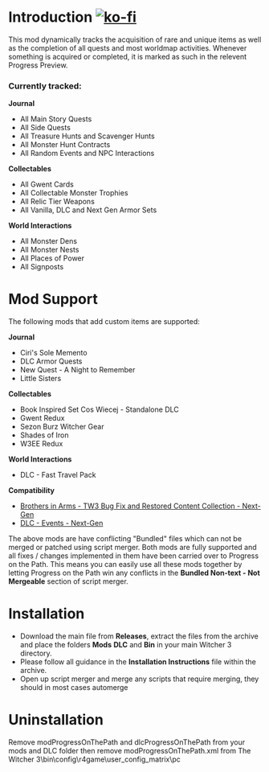 # Introduction [![ko-fi](https://ko-fi.com/img/githubbutton_sm.svg)](https://ko-fi.com/C1C3I3NYN)
This mod dynamically tracks the acquisition of rare and unique items as well as the completion of all quests and most worldmap activities. Whenever something is acquired or completed, it is marked as such in the relevent Progress Preview.

### Currently tracked:
**Journal**
- All Main Story Quests
- All Side Quests
- All Treasure Hunts and Scavenger Hunts
- All Monster Hunt Contracts
- All Random Events and NPC Interactions

**Collectables**
- All Gwent Cards
- All Collectable Monster Trophies
- All Relic Tier Weapons
- All Vanilla, DLC and Next Gen Armor Sets

**World Interactions**
- All Monster Dens
- All Monster Nests
- All Places of Power
- All Signposts

# Mod Support
The following mods that add custom items are supported:

**Journal**
- Ciri's Sole Memento
- DLC Armor Quests
- New Quest - A Night to Remember
- Little Sisters

**Collectables**
- Book Inspired Set Cos Wiecej - Standalone DLC
- Gwent Redux
- Sezon Burz Witcher Gear
- Shades of Iron
- W3EE Redux

**World Interactions**
- DLC - Fast Travel Pack

**Compatibility**
- [Brothers in Arms - TW3 Bug Fix and Restored Content Collection - Next-Gen](https://www.nexusmods.com/witcher3/mods/7329 "Click to visit this mod on Nexus Mods") 
- [DLC - Events - Next-Gen](https://www.nexusmods.com/witcher3/mods/7488 "Click to visit this mod on Nexus Mods") 

The above mods are have conflicting "Bundled" files which can not be merged or patched using script merger. Both mods are fully supported and all fixes / changes implemented in them have been carried over to Progress on the Path. This means you can easily use all these mods together by letting Progress on the Path win any conflicts in the **Bundled Non-text - Not Mergeable** section of script merger.

# Installation
- Download the main file from **Releases**, extract the files from the archive and place the folders **Mods** **DLC** and **Bin** in your main Witcher 3 directory.
- Please follow all guidance in the **Installation Instructions** file within the archive.
- Open up script merger and merge any scripts that require merging, they should in most cases automerge

# Uninstallation
Remove modProgressOnThePath and dlcProgressOnThePath from your mods and DLC folder then remove modProgressOnThePath.xml from
The Witcher 3\bin\config\r4game\user_config_matrix\pc
